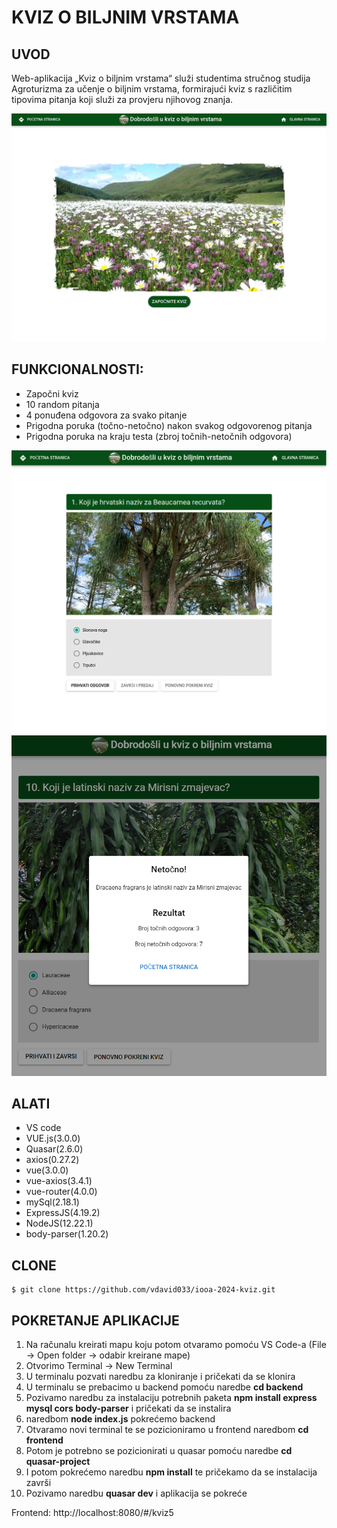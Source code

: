 # KVIZ O BILJNIM VRSTAMA

## UVOD

Web-aplikacija „Kviz o biljnim vrstama“ služi studentima stručnog studija Agroturizma za učenje o biljnim vrstama, formirajući kviz s različitim tipovima pitanja koji služi za provjeru njihovog znanja.

![Kviz](/DOKUMENTACIJA/IMAGES/Pocetna.png)

## FUNKCIONALNOSTI: 
 - Započni kviz
 - 10 random pitanja
 - 4 ponuđena odgovora za svako pitanje
 - Prigodna poruka (točno-netočno) nakon svakog odgovorenog pitanja
 - Prigodna poruka na kraju testa (zbroj točnih-netočnih odgovora)


 ![Pitanje](/DOKUMENTACIJA/IMAGES/PitanjePrimjer.png)![Kraj](/DOKUMENTACIJA/IMAGES/Kraj.png)



## ALATI
- VS code
- VUE.js(3.0.0)
- Quasar(2.6.0)
- axios(0.27.2)
- vue(3.0.0)
- vue-axios(3.4.1)
- vue-router(4.0.0)
- mySql(2.18.1)
- ExpressJS(4.19.2)
- NodeJS(12.22.1)
- body-parser(1.20.2)


## CLONE

```
$ git clone https://github.com/vdavid033/iooa-2024-kviz.git
```

## POKRETANJE APLIKACIJE

1. Na računalu kreirati mapu koju potom otvaramo pomoću VS Code-a (File -> Open folder -> odabir kreirane mape)
2. Otvorimo Terminal -> New Terminal
3. U terminalu pozvati naredbu za kloniranje i pričekati da se klonira
4. U terminalu se prebacimo u backend pomoću naredbe **cd backend**
5. Pozivamo naredbu za instalaciju potrebnih paketa **npm install express mysql cors body-parser** i pričekati da se instalira
6. naredbom **node index.js** pokrećemo backend
7. Otvaramo novi terminal te se pozicioniramo u frontend naredbom **cd frontend**
8. Potom je potrebno se pozicionirati u quasar pomoću naredbe **cd quasar-project**
9. I potom pokrećemo naredbu **npm install** te pričekamo da se instalacija završi
10. Pozivamo naredbu **quasar dev** i aplikacija se pokreće

Frontend:
http://localhost:8080/#/kviz5

